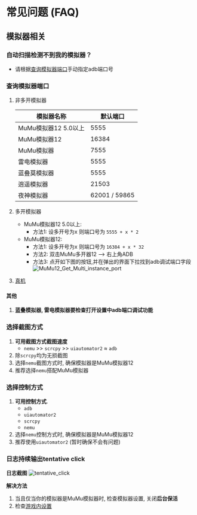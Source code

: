 # 常见问题 (FAQ)
## 模拟器相关
### 自动扫描检测不到我的模拟器？
- 请根据[查询模拟器端口](#查询模拟器端口)手动指定adb端口号
### 查询模拟器端口
1. 非多开模拟器

    | 模拟器名称           | 默认端口          |
    |-----------------|---------------|
    | MuMu模拟器12 5.0以上 | 5555          |
    | MuMu模拟器12       | 16384         |
    | MuMu模拟器         | 7555          |
    | 雷电模拟器           | 5555          |
    | 蓝叠莫模拟器          | 5555          |
    | 逍遥模拟器           | 21503         |
    | 夜神模拟器           | 62001 / 59865 |

2. 多开模拟器
   - MuMu模拟器12 5.0以上:
     - 方法1: 设多开号为x 则端口号为 ```5555 + x * 2```
   - MuMu模拟器12:
     - 方法1: 设多开号为x 则端口号为 ```16384 + x * 32```
     - 方法2: 双击MuMu多开器12 --> 右上角ADB
     - 方法3: 
        点开如下图的按钮,并在弹出的界面下拉找到adb调试端口字段
        ![MuMu12_Get_Multi_instance_port](/assets/faq/MuMu12_Get_Multi_instance_port.png)

3. [真机](/usage_doc/guide.md#在安卓真机运行游戏电脑运行baas)

#### 其他
1. **蓝叠模拟器, 雷电模拟器要检查打开设置中adb端口调试功能**

### 选择截图方式
1. **可用截图方式截图速度**
    - ```nemu``` >> ```scrcpy``` >> ```uiautomator2``` ≈ ```adb```
2. 除```scrcpy```均为无损截图
3. 选择```nemu```截图方式时, 确保模拟器是MuMu模拟器12
4. 推荐选择```nemu```搭配MuMu模拟器
### 选择控制方式
1. **可用控制方式**.
    - ```adb```
    - ```uiautomator2```
    - ```scrcpy```
    - ```nemu```
2. 选择```nemu```控制方式时, 确保模拟器是MuMu模拟器12
3. 推荐使用```uiautomator2``` (暂时确保不会有问题)
### 日志持续输出tentative click
**日志截图**
![tentative_click](/assets/faq/log_continuous_tentative_click.png)

**解决方法**
1. 当且仅当你的模拟器是MuMu模拟器时, 检查模拟器设置, 关闭**后台保活**
2. 检查[游戏内设置](/usage_doc/config#游戏内设置)
